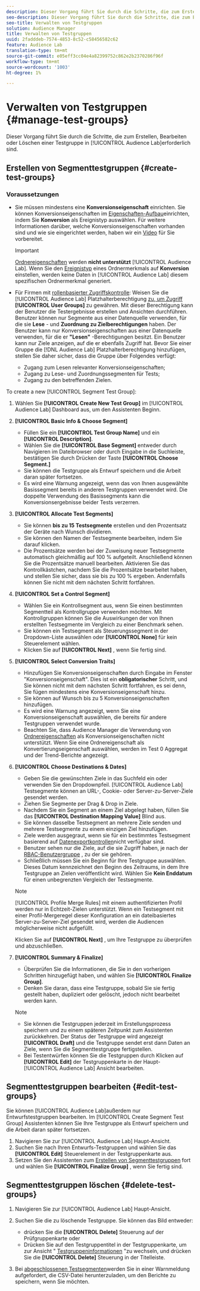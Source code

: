 ```yaml
---
description: Dieser Vorgang führt Sie durch die Schritte, die zum Erstellen, Bearbeiten oder Löschen einer Testgruppe in Audience Lab erforderlich sind
seo-description: Dieser Vorgang führt Sie durch die Schritte, die zum Erstellen, Bearbeiten oder Löschen einer Testgruppe in Audience Lab erforderlich sind
seo-title: Verwalten von Testgruppen
solution: Audience Manager
title: Verwalten von Testgruppen
uuid: 2fadddeb-7574-4853-8c52-c58456582c62
feature: Audience Lab
translation-type: tm+mt
source-git-commit: e05eff3cc04e4a82399752c862e2b2370286f96f
workflow-type: tm+mt
source-wordcount: '1003'
ht-degree: 1%

---
```



# Verwalten von Testgruppen {#manage-test-groups}

Dieser Vorgang führt Sie durch die Schritte, die zum Erstellen, Bearbeiten oder Löschen einer Testgruppe in [!UICONTROL Audience Lab]erforderlich sind.

## Erstellen von Segmenttestgruppen {#create-test-groups}

### Voraussetzungen

<!-- create-test-group.xml -->

* Sie müssen mindestens eine **Konversionseigenschaft** einrichten. Sie können Konversionseigenschaften im [Eigenschaften-Aufbau](../../features/traits/create-onboarded-rule-based-traits.md)einrichten, indem Sie **Konversion** als Ereignistyp auswählen. Für weitere Informationen darüber, welche Konversionseigenschaften vorhanden sind und wie sie eingerichtet werden, haben wir ein [Video](https://helpx.adobe.com/audience-manager/kt/using/creating-conversion-traits-feature-video-use.html) für Sie vorbereitet.

   >[!IMPORTANT]
   >
   >[Ordnereigenschaften](../../features/traits/about-folder-traits.md) werden **nicht unterstützt** [!UICONTROL Audience Lab]. Wenn Sie den [Ereignistyp](../../features/traits/create-onboarded-rule-based-traits.md) eines Ordnermerkmals auf **Konversion** einstellen, werden keine Daten in [!UICONTROL Audience Lab] diesem spezifischen Ordnermerkmal generiert.

* Für Firmen mit [rollenbasierter Zugriffskontrolle](../../features/administration/administration-overview.md): Weisen Sie die [!UICONTROL Audience Lab] Platzhalterberechtigung [zu, um Zugriff](../../features/administration/administration-overview.md#wild-card-permissions) **[!UICONTROL User Groups]** zu gewähren. Mit dieser Berechtigung kann der Benutzer die Testergebnisse erstellen und Ansichten durchführen. Benutzer können nur Segmente aus einer Datenquelle verwenden, für die sie **Lese** - und **Zuordnung zu Zielberechtigungen** haben. Der Benutzer kann nur Konversionseigenschaften aus einer Datenquelle verwenden, für die er **&quot;Lesen&quot;** -Berechtigungen besitzt. Ein Benutzer kann nur Ziele anzeigen, auf die er ebenfalls Zugriff hat. Bevor Sie einer Gruppe die [!DNL Audience Lab] Platzhalterberechtigung hinzufügen, stellen Sie daher sicher, dass die Gruppe über Folgendes verfügt:
   * Zugang zum Lesen relevanter Konversionseigenschaften;
   * Zugang zu Lese- und Zuordnungssegmenten für Tests;
   * Zugang zu den betreffenden Zielen.

To create a new [!UICONTROL Segment Test Group]:

1. Wählen Sie **[!UICONTROL Create New Test Group]** im [!UICONTROL Audience Lab] Dashboard aus, um den Assistenten Beginn.
1. **[!UICONTROL Basic Info & Choose Segment]**

   * Füllen Sie ein **[!UICONTROL Test Group Name]** und ein **[!UICONTROL Description]**.
   * Wählen Sie die **[!UICONTROL Base Segment]** entweder durch Navigieren im Dateibrowser oder durch Eingabe in die Suchleiste, bestätigen Sie durch Drücken der Taste **[!UICONTROL Choose Segment.]**
   * Sie können die Testgruppe als Entwurf speichern und die Arbeit daran später fortsetzen.
   * Es wird eine Warnung angezeigt, wenn das von Ihnen ausgewählte Basissegment bereits in anderen Testgruppen verwendet wird. Die doppelte Verwendung des Basissegments kann die Konversionsergebnisse beider Tests verzerren.

1. **[!UICONTROL Allocate Test Segments]**

   * Sie können **bis zu 15 Testsegmente** erstellen und den Prozentsatz der Geräte nach Wunsch dividieren.
   * Sie können den Namen der Testsegmente bearbeiten, indem Sie darauf klicken.
   * Die Prozentsätze werden bei der Zuweisung neuer Testsegmente automatisch gleichmäßig auf 100 % aufgeteilt. Anschließend können Sie die Prozentsätze manuell bearbeiten. Aktivieren Sie das Kontrollkästchen, nachdem Sie die Prozentsätze bearbeitet haben, und stellen Sie sicher, dass sie bis zu 100 % ergeben. Andernfalls können Sie nicht mit dem nächsten Schritt fortfahren.

1. **[!UICONTROL Set a Control Segment]**

   * Wählen Sie ein Kontrollsegment aus, wenn Sie einen bestimmten Segmentteil als Kontrollgruppe verwenden möchten. Mit Kontrollgruppen können Sie die Auswirkungen der von Ihnen erstellten Testsegmente im Vergleich zu einer Benchmark sehen.
   * Sie können ein Testsegment als Steuerungssegment in der Dropdown-Liste auswählen oder **[!UICONTROL None]** für kein Steuerelement wählen.
   * Klicken Sie auf **[!UICONTROL Next]** , wenn Sie fertig sind.

1. **[!UICONTROL Select Conversion Traits]**

   * Hinzufügen Sie Konversionseigenschaften durch Eingabe im Fenster &quot;Konversionseigenschaft&quot;. Dies ist ein **obligatorischer** Schritt, und Sie können nicht mit dem nächsten Schritt fortfahren, es sei denn, Sie fügen mindestens eine Konversionseigenschaft hinzu.
   * Sie können auf Wunsch bis zu 5 Konversionseigenschaften hinzufügen.
   * Es wird eine Warnung angezeigt, wenn Sie eine Konversionseigenschaft auswählen, die bereits für andere Testgruppen verwendet wurde.
   * Beachten Sie, dass Audience Manager die Verwendung von [Ordnereigenschaften](/help/using/features/traits/about-folder-traits.md) als Konversionseigenschaften nicht unterstützt. Wenn Sie eine Ordnereigenschaft als Konvertierungseigenschaft auswählen, werden im Test 0 Aggregat und der Trend-Berichte angezeigt.

1. **[!UICONTROL Choose Destinations & Dates]**

   * Geben Sie die gewünschten Ziele in das Suchfeld ein oder verwenden Sie den Dropdownpfeil. [!UICONTROL Audience Lab] Testsegmente können an URL-, Cookie- oder Server-zu-Server-Ziele gesendet werden.
   * Ziehen Sie Segmente per Drag &amp; Drop in Ziele.
   * Nachdem Sie ein Segment an einem Ziel abgelegt haben, füllen Sie das **[!UICONTROL Destination Mapping Value]** Blind aus.
   * Sie können dasselbe Testsegment an mehrere Ziele senden und mehrere Testsegmente zu einem einzigen Ziel hinzufügen.
   * Ziele werden ausgegraut, wenn sie für ein bestimmtes Testsegment basierend auf [Datenexportkontrollen](../../features/data-export-controls.md)nicht verfügbar sind.
   * Benutzer sehen nur die Ziele, auf die sie Zugriff haben, je nach der [RBAC-Benutzergruppe](../../features/administration/administration-overview.md) , zu der sie gehören.
   * Schließlich müssen Sie ein Beginn für Ihre Testgruppe auswählen. Dieses Datum kennzeichnet den Beginn des Zeitraums, in dem Ihre Testgruppe an Zielen veröffentlicht wird. Wählen Sie **Kein Enddatum** für einen unbegrenzten Vergleich der Testsegmente.

   >[!NOTE]
   >
   >[!UICONTROL Profile Merge Rules] mit einem authentifizierten Profil werden nur in Echtzeit-Zielen unterstützt. Wenn ein Testsegment mit einer Profil-Mergeregel dieser Konfiguration an ein dateibasiertes Server-zu-Server-Ziel gesendet wird, werden die Audiencen möglicherweise nicht aufgefüllt.

   Klicken Sie auf **[!UICONTROL Next]** , um Ihre Testgruppe zu überprüfen und abzuschließen.

1. **[!UICONTROL Summary & Finalize]**

   * Überprüfen Sie die Informationen, die Sie in den vorherigen Schritten hinzugefügt haben, und wählen Sie **[!UICONTROL Finalize Group]**.
   * Denken Sie daran, dass eine Testgruppe, sobald Sie sie fertig gestellt haben, dupliziert oder gelöscht, jedoch nicht bearbeitet werden kann.

   >[!NOTE]
   >* Sie können die Testgruppen jederzeit im Erstellungsprozess speichern und zu einem späteren Zeitpunkt zum Assistenten zurückkehren. Der Status der Testgruppe wird angezeigt **[!UICONTROL Draft]** und die Testgruppe sendet erst dann Daten an Ziele, wenn Sie die Segmenttestgruppe fertigstellen.
   >* Bei Testentwürfen können Sie die Testgruppen durch Klicken auf **[!UICONTROL Edit]** der Testgruppenkarte in der Haupt- [!UICONTROL Audience Lab] Ansicht bearbeiten.


## Segmenttestgruppen bearbeiten {#edit-test-groups}

Sie können [!UICONTROL Audience Lab]außerdem nur Entwurfstestgruppen bearbeiten. Im [!UICONTROL Create Segment Test Group] Assistenten können Sie Ihre Testgruppe als Entwurf speichern und die Arbeit daran später fortsetzen.

1. Navigieren Sie zur [!UICONTROL Audience Lab] Haupt-Ansicht.
1. Suchen Sie nach Ihren Entwurfs-Testgruppen und wählen Sie das **[!UICONTROL Edit]** Steuerelement in der Testgruppenkarte aus.
1. Setzen Sie den Assistenten zum [Erstellen von Segmenttestgruppen](../../features/audience-lab/audience-lab-manage-test-groups.md#create-test-groups) fort und wählen Sie **[!UICONTROL Finalize Group]** , wenn Sie fertig sind.

## Segmenttestgruppen löschen {#delete-test-groups}

1. Navigieren Sie zur [!UICONTROL Audience Lab] Haupt-Ansicht.
1. Suchen Sie die zu löschende Testgruppe. Sie können das Bild entweder:

   * drücken Sie die **[!UICONTROL Delete]** Steuerung auf der Prüfgruppenkarte oder
   * Drücken Sie auf den Testgruppentitel in der Testgruppenkarte, um zur Ansicht &quot; [Testgruppeninformationen](../../features/audience-lab/audience-lab-information-view.md) &quot;zu wechseln, und drücken Sie die **[!UICONTROL Delete]** Steuerung in der Titelleiste.

1. Bei [abgeschlossenen Testsegmenten](../../features/audience-lab/audience-lab.md#status)werden Sie in einer Warnmeldung aufgefordert, die CSV-Datei herunterzuladen, um den Berichte zu speichern, wenn Sie möchten.

